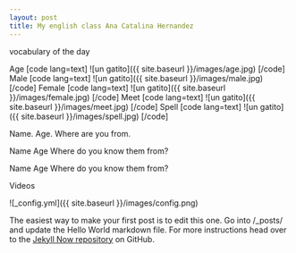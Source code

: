 ```yaml
---
layout: post
title: My english class Ana Catalina Hernandez
---
```


vocabulary of the day

Age
[code lang=text]
![un gatito]({{ site.baseurl }}/images/age.jpg)
[/code]
Male
[code lang=text]
![un gatito]({{ site.baseurl }}/images/male.jpg)
[/code]
Female
[code lang=text]
![un gatito]({{ site.baseurl }}/images/female.jpg)
[/code]
Meet
[code lang=text]
![un gatito]({{ site.baseurl }}/images/meet.jpg)
[/code]
Spell
[code lang=text]
![un gatito]({{ site.baseurl }}/images/spell.jpg)
[/code]



Name.
Age.
Where are you from.



Name
Age
Where do you know them from?


Name
Age
Where do you know them from?



Videos




![_config.yml]({{ site.baseurl }}/images/config.png)

The easiest way to make your first post is to edit this one. Go into /_posts/ and update the Hello World markdown file. For more instructions head over to the [Jekyll Now repository](https://github.com/barryclark/jekyll-now) on GitHub.
